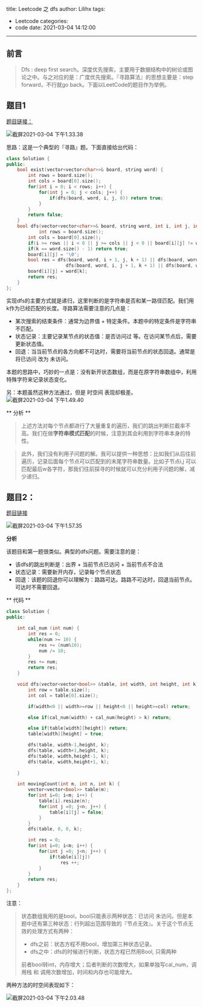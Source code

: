 title: Leetcode 之 dfs
author: Lilihx
tags:
  - Leetcode
categories:
  - code
date: 2021-03-04 14:12:00
---
## 前言

> Dfs : deep first search。深度优先搜索，主要用于数据结构中的树论或图论之中。与之对应的是：广度优先搜索。『寻路算法』的思想主要是：step forward，不行就go back。下面以LeetCode的题目作为举例。

<!--more-->

## 题目1

[题目链接：](https://leetcode-cn.com/problems/ju-zhen-zhong-de-lu-jing-lcof/)

![截屏2021-03-04 下午1.33.38](http://bj.bcebos.com/ibox-thumbnail98/d7bca9ac9f9a2491041c9f18e85c1bc7?authorization=bce-auth-v1%252Ffbe74140929444858491fbf2b6bc0935%252F2021-03-04T05%253A33%253A44Z%252F1800%252F%252Fe493675c50a019f209817c3923d911a5c835a23b6ef07415a2c91a57468f0a15)

思路：这是一个典型的『寻路』题。下面直接给出代码：

```c++
class Solution {
public:
    bool exist(vector<vector<char>>& board, string word) {
        int rows = board.size();
        int cols = board[0].size();
        for(int i = 0; i < rows; i++) {
            for(int j = 0; j < cols; j++) {
                if(dfs(board, word, i, j, 0)) return true;
            }
        }
        return false;
    }
    bool dfs(vector<vector<char>>& board, string word, int i, int j, int k) {
            int rows = board.size();
        int cols = board[0].size();
        if(i >= rows || i < 0 || j >= cols || j < 0 || board[i][j] != word[k]) return false;
        if(k == word.size() - 1) return true;
        board[i][j] = '\0';
        bool res = dfs(board, word, i + 1, j, k + 1) || dfs(board, word, i - 1, j, k + 1) || 
                      dfs(board, word, i, j + 1, k + 1) || dfs(board, word, i , j - 1, k + 1);
        board[i][j] = word[k];
        return res;
    }
};
```

实现dfs的主要方式就是递归，这里判断的是字符串是否和某一路径匹配。我们用k作为已经匹配的长度。寻路算法需要注意的几点是：

- 某次搜索的结束条件：通常为边界值 + 特定条件。本题中的特定条件是字符串不匹配。
- 状态记录：主要记录某节点的状态值：是否访问过 等。在访问某节点后，需要更新状态值。
- 回退：当当前节点的各方向都不可达时，需要将当前节点的状态回退。通常是 将已访问 改为 未访问。

本题的思路中，巧妙的一点是：没有新开状态数组，而是在原字符串数组中，利用特殊字符来记录状态变化。



另：本题虽然这种方法通过，但是 时空间 表现却极差。![截屏2021-03-04 下午1.49.40](http://bj.bcebos.com/ibox-thumbnail98/a433025c2f0efe2fac7171cbbedf0841?authorization=bce-auth-v1%252Ffbe74140929444858491fbf2b6bc0935%252F2021-03-04T05%253A49%253A45Z%252F1800%252F%252F1291d09016b74a73213d6ae12db083280e5d56cea4e717c93f6f3ccfabb82deb)

** 分析 **

> 上述方法对每个节点都进行了大量重复的遍历，我们的跳出判断拦截率不高。我们在做**字符串模式匹配**的时候，注意到其会利用到字符串本身的特性。

> 此外，我们没有利用子问题的解。我可以提供一种思想：比如我们从后往前遍历，记录后面每个节点可以匹配到的末尾字符串数量。比如子节点i,j 可以匹配最后w各字符，那我们往前探寻的时候就可以充分利用子问题的解，减少递归。



## 题目2：

[题目链接](https://leetcode-cn.com/problems/ji-qi-ren-de-yun-dong-fan-wei-lcof/)

![截屏2021-03-04 下午1.57.35](http://bj.bcebos.com/ibox-thumbnail98/96f2291be8d98a60c35256f15449e3c4?authorization=bce-auth-v1%252Ffbe74140929444858491fbf2b6bc0935%252F2021-03-04T05%253A57%253A40Z%252F1800%252F%252F8cce66d9e7722871567fa9a5965d5d87e68df513c70c4f9d9db29dae7cc699dc)

**分析**

该题目和第一题很类似。典型的dfs问题。需要注意的是：

- 该dfs的跳出判断是：出界 + 当前节点已访问 + 当前节点不合法
- 状态记录：需要新开内存，记录每个节点状态
- 回退：该题的回退你可以理解为：路路可达。路路不可达时，回退当前节点。可达时不需要回退。



** 代码 **

```c++
class Solution {
public:

    int cal_num (int num) {
        int res = 0;
        while(num >= 10) {
            res += (num%10);
            num /= 10;
        }
        res += num;
        return res;
    }

    void dfs(vector<vector<bool>> &table, int width, int height, int k) {
        int row = table.size();
        int col = table[0].size();

        if(width<0 || width>=row || height<0 || height>=col) return;

        else if(cal_num(width) + cal_num(height) > k) return;

        else if(table[width][height]) return;
        table[width][height] = true;

        dfs(table, width-1,height, k);
        dfs(table, width+1,height, k);
        dfs(table, width,height-1, k);
        dfs(table, width,height+1, k);
        
    }

    int movingCount(int m, int n, int k) {
        vector<vector<bool>> table(m);
        for(int i=0; i<m; i++) {
            table[i].resize(n);
            for(int j =0; j<n; j++) {
                table[i][j] = false;
            }
        }
        dfs(table, 0, 0, k);

        int res = 0;
        for(int i=0; i<m; i++) {
            for(int j =0; j<n; j++) {
                if(table[i][j])
                    res ++;
            }
        }
        return res;
    }
};
```



注意：

> 状态数组我用的是bool，bool只能表示两种状态：已访问 未访问。但是本题中还有第三种状态：行列超出范围导致的『节点无效』。关于这个节点无效的处理方式有两种：
>
> - dfs之前：状态方程不用bool，增加第三种状态记录。
> - dfs之中：dfs的时候进行判断，状态方程已然用Bool, 只需两种
>
> 前者bool转int，内存增大；后者判断的次数增大，如果单独写cal_num，调用栈 和 调用次数增加，时间和内存也可能增大。

两种方法的时空间表现如下：

![截屏2021-03-04 下午2.03.48](http://bj.bcebos.com/ibox-thumbnail98/0bfbb5793a71a14d904fcd485acdc771?authorization=bce-auth-v1%252Ffbe74140929444858491fbf2b6bc0935%252F2021-03-04T06%253A03%253A53Z%252F1800%252F%252F66e7b475a646a9c8e1386ba05888f5f9109455d15e3fa9a8ac1b8090382fbbff)